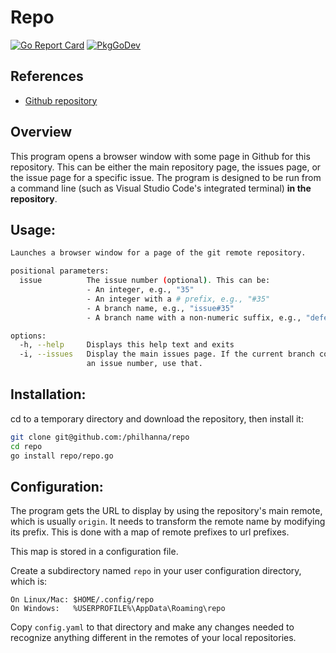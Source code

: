 # Repo

[![Go Report Card](https://goreportcard.com/badge/github.com/philhanna/repo)][idGoReportCard]
[![PkgGoDev](https://pkg.go.dev/badge/github.com/philhanna/repo)][idPkgGoDev]

## References

-   [Github repository](https://github.com/philhanna/repo)

## Overview

This program opens a browser window with some page in Github for this
repository. This can be either the main repository page, the issues page, or
the issue page for a specific issue. The program is designed to be run from a
command line (such as Visual Studio Code's integrated terminal) **in the
repository**.

## Usage:

```bash
Launches a browser window for a page of the git remote repository.

positional parameters:
  issue          The issue number (optional). This can be:
                 - An integer, e.g., "35"
                 - An integer with a # prefix, e.g., "#35"
                 - A branch name, e.g., "issue#35"
                 - A branch name with a non-numeric suffix, e.g., "defect#35-rename"

options:
  -h, --help     Displays this help text and exits
  -i, --issues   Display the main issues page. If the current branch contains
                 an issue number, use that.
```

## Installation:

cd to a temporary directory and download the repository, then install it:
```bash
git clone git@github.com:/philhanna/repo
cd repo
go install repo/repo.go
```
## Configuration:
The program gets the URL to display by using the repository's main
remote, which is usually `origin`.  It needs to transform the remote name
by modifying its prefix. This is done with a map of remote prefixes
to url prefixes.

This map is stored in a configuration file.

Create a subdirectory named `repo` in your user configuration directory, which is:
```
On Linux/Mac: $HOME/.config/repo
On Windows:   %USERPROFILE%\AppData\Roaming\repo
```
Copy `config.yaml` to that directory and make any changes needed to recognize
anything different in the remotes of your local repositories. 

[idGoReportCard]: https://goreportcard.com/report/github.com/philhanna/repo
[idPkgGoDev]: https://pkg.go.dev/github.com/philhanna/repo
